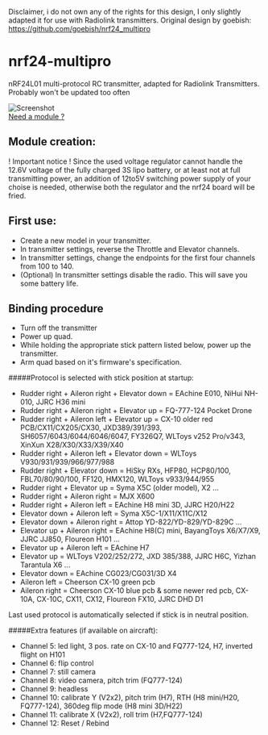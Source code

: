 Disclaimer, i do not own any of the rights for this design, I only slightly adapted it for use with Radiolink transmitters.
Original design by goebish: https://github.com/goebish/nrf24_multipro

# nrf24-multipro
nRF24L01 multi-protocol RC transmitter, adapted for Radiolink Transmitters. Probably won't be updated too often

![Screenshot](http://i.imgur.com/AeMJKzT.jpg)  
[Need a module ?](mailto://goebish@gmail.com)

## Module creation:
! Important notice !
Since the used voltage regulator cannot handle the 12.6V voltage of the fully charged 3S lipo battery, or at least not at full transmitting power, an addition of 12to5V switching power supply of your choise is needed, otherwise both the regulator and the nrf24 board will be fried.

## First use:
- Create a new model in your transmitter.
- In transmitter settings, reverse the Throttle and Elevator channels.
- In transmitter settings, change the endpoints for the first four channels from 100 to 140.
- (Optional) In transmitter settings disable the radio. This will save you some battery life.

## Binding procedure
- Turn off the transmitter
- Power up quad.
- While holding the appropriate stick pattern listed below, power up the transmitter.
- Arm quad based on it's firmware's specification. 


#####Protocol is selected with stick position at startup:

- Rudder right + Aileron right + Elevator down = EAchine E010, NiHui NH-010, JJRC H36 mini  
- Rudder right + Aileron right + Elevator up = FQ-777-124 Pocket Drone  
- Rudder right + Aileron left + Elevator up = CX-10 older red PCB/CX11/CX205/CX30, JXD389/391/393, SH6057/6043/6044/6046/6047, FY326Q7, WLToys v252 Pro/v343, XinXun X28/X30/X33/X39/X40   
- Rudder right + Aileron left + Elevator down = WLToys V930/931/939/966/977/988  
- Rudder right + Elevator down = HiSky RXs, HFP80, HCP80/100, FBL70/80/90/100, FF120, HMX120, WLToys v933/944/955  
- Rudder right + Elevator up = Syma X5C (older model), X2 ...  
- Rudder right + Aileron right = MJX X600  
- Rudder right + Aileron left = EAchine H8 mini 3D, JJRC H20/H22   
- Elevator down + Aileron left = Syma X5C-1/X11/X11C/X12  
- Elevator down + Aileron right = Attop YD-822/YD-829/YD-829C ...  
- Elevator up + Aileron right = EAchine H8(C) mini, BayangToys X6/X7/X9, JJRC JJ850, Floureon H101 ...  
- Elevator up + Aileron left = EAchine H7  
- Elevator up = WLToys V202/252/272, JXD 385/388, JJRC H6C, Yizhan Tarantula X6 ...  
- Elevator down = EAchine CG023/CG031/3D X4  
- Aileron left = Cheerson CX-10 green pcb  
- Aileron right = Cheerson CX-10 blue pcb & some newer red pcb, CX-10A, CX-10C, CX11, CX12, Floureon FX10, JJRC DHD D1  

Last used protocol is automatically selected if stick is in neutral position.

#####Extra features (if available on aircraft):

- Channel 5: led light, 3 pos. rate on CX-10 and FQ777-124, H7, inverted flight on H101  
- Channel 6: flip control  
- Channel 7: still camera  
- Channel 8: video camera, pitch trim (FQ777-124)  
- Channel 9: headless  
- Channel 10: calibrate Y (V2x2), pitch trim (H7), RTH (H8 mini/H20, FQ777-124), 360deg flip mode (H8 mini 3D/H22)  
- Channel 11: calibrate X (V2x2), roll trim (H7,FQ777-124)  
- Channel 12: Reset / Rebind  
